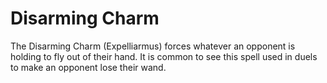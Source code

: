 # Disarming Charm  
The Disarming Charm (Expelliarmus) forces whatever an opponent is holding to fly out of their hand. It is common to see this spell used in duels to make an opponent lose their wand.  
  
